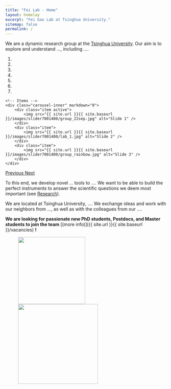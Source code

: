 ```yaml
---
title: "Fei Lab - Home"
layout: homelay
excerpt: "Fei Gao Lab at Tsinghua University."
sitemap: false
permalink: /
---
```


We are a dynamic research group at the [Tsinghua University](https://www.phys.tsinghua.edu.cn/). Our aim is to explore and understand ..., including ....


<div markdown="0" id="carousel" class="carousel slide" data-ride="carousel" data-interval="4000" data-pause="hover" >
    <!-- Menu -->
    <ol class="carousel-indicators">
        <li data-target="#carousel" data-slide-to="0" class="active"></li>
        <li data-target="#carousel" data-slide-to="1"></li>
        <li data-target="#carousel" data-slide-to="2"></li>
        <li data-target="#carousel" data-slide-to="3"></li>
        <li data-target="#carousel" data-slide-to="4"></li>
        <li data-target="#carousel" data-slide-to="5"></li>
        <li data-target="#carousel" data-slide-to="6"></li>
    </ol>

    <!-- Items -->
    <div class="carousel-inner" markdown="0">
        <div class="item active">
            <img src="{{ site.url }}{{ site.baseurl }}/images/slider7001400/group_22sep.jpg" alt="Slide 1" />
        </div>
        <div class="item">
            <img src="{{ site.url }}{{ site.baseurl }}/images/slider7001400/lab_1.jpg" alt="Slide 2" />
        </div>
        <div class="item">
            <img src="{{ site.url }}{{ site.baseurl }}/images/slider7001400/group_rainbow.jpg" alt="Slide 3" />
        </div>
    </div>
  <a class="left carousel-control" href="#carousel" role="button" data-slide="prev">
    <span class="glyphicon glyphicon-chevron-left" aria-hidden="true"></span>
    <span class="sr-only">Previous</span>
  </a>
  <a class="right carousel-control" href="#carousel" role="button" data-slide="next">
    <span class="glyphicon glyphicon-chevron-right" aria-hidden="true"></span>
    <span class="sr-only">Next</span>
  </a>
</div>


To this end, we develop novel ... tools to .... We want to be able to build the perfect instruments to answer the  scientific questions we deem most important (see [Research](research)).

We are located at Tsinghua University, .... We exchange ideas and work with our neighbors from ..., as well as with the colleagues from our ....

 **We are  looking for passionate new PhD students, Postdocs, and Master students to join the team** [(more info)]({{ site.url }}{{ site.baseurl }}/vacancies) **!**


<!-- We are grateful for funding from Leiden University, [NWO](www.nwo.nl) ([Vidi talent scheme](http://www.nwo.nl/en/research-and-results/programmes/Talent+Scheme) and the [Frontiers in Nanoscience program](https://www.universiteitleiden.nl/en/research/research-projects/science/frontiers-of-nanoscience-nanofront)), and from an [ERC starting grant](https://erc.europa.eu/funding/starting-grants). -->

<figure class="fourth">
  <img src="{{ site.url }}{{ site.baseurl }}/images/logopic/Logo_THU.png" style="width: 210px">
  <img src="{{ site.url }}{{ site.baseurl }}/images/logopic/Logo_Phy.png" style="width: 250px">
  <!-- <img src="{{ site.url }}{{ site.baseurl }}/images/logopic/Logo_Phy40.png" style="width: 180px"> -->
</figure>
